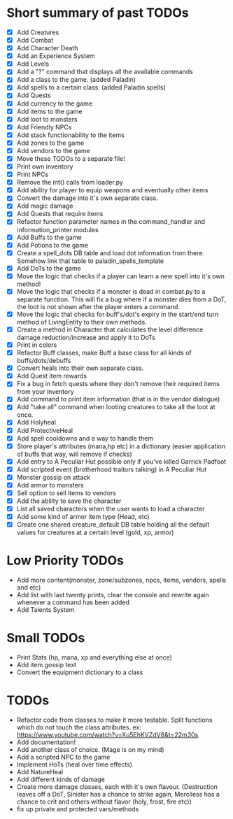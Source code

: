 # Short summary of past TODOs
- [x] Add Creatures
- [x] Add Combat
- [x] Add Character Death
- [x] Add an Experience System
- [x] Add Levels
- [x] Add a "?" command that displays all the available commands
- [x] Add a class to the game. (added Paladin)
- [x] Add spells to a certain class. (added Paladin spells)
- [x] Add Quests
- [x] Add currency to the game
- [x] Add items to the game
- [x] Add loot to monsters
- [x] Add Friendly NPCs
- [x] Add stack functionability to the items
- [x] Add zones to the game
- [x] Add vendors to the game
- [x] Move these TODOs to a separate file!
- [x] Print own inventory
- [x] Print NPCs
- [x] Remove the int() calls from loader.py
- [x] Add ability for player to equip weapons and eventually other items
- [x] Convert the damage into it's own separate class.
- [x] Add magic damage
- [x] Add Quests that require items
- [x] Refactor function parameter names in the command_handler and information_printer modules
- [x] Add Buffs to the game
- [x] Add Potions to the game
- [x] Create a spell_dots DB table and load dot information from there. Somehow link that table to paladin_spells_template
- [x] Add DoTs to the game
- [x] Move the logic that checks if a player can learn a new spell into it's own method!
- [x] Move the logic that checks if a monster is dead in combat.py to a separate function. This will fix a bug where if a monster dies from a DoT, the loot is not shown after the player enters a command.
- [x] Move the logic that checks for buff's/dot's expiry in the start/end turn method of LivingEntity to their own methods.
- [x] Create a method in Character that calculates the level difference damage reduction/increase and apply it to DoTs
- [x] Print in colors
- [x] Refactor Buff classes, make Buff a base class for all kinds of buffs/dots/debuffs
- [x] Convert heals into their own separate class.
- [x] Add Quest item rewards
- [x] Fix a bug in fetch quests where they don't remove their required items from your inventory
- [x] Add command to print item information (that is in the vendor dialogue)
- [x] Add "take all" command when looting creatures to take all the loot at once.
- [x] Add Holyheal
- [x] Add ProtectiveHeal
- [x] Add spell cooldowns and a way to handle them
- [x] Store player's attributes (mana,hp etc) in a dictionary (easier application of buffs that way, will remove if checks)
- [x] Add entry to A Peculiar Hut possible only if you've killed Garrick Padfoot
- [x] Add scripted event (brotherhood traitors talking) in A Peculiar Hut
- [x] Monster gossip on attack
- [x] Add armor to monsters
- [x] Sell option to sell items to vendors
- [x] Add the ability to save the character
- [x] List all saved characters when the user wants to load a character
- [x] Add some kind of armor item type (Head, etc)
- [x] Create one shared creature_default DB table holding all the default values for creatures at a certain level (gold, xp, armor)

# Low Priority TODOs
- Add more content(monster, zone/subzones, npcs, items, vendors, spells and etc)
- Add list with last twenty prints, clear the console and rewrite again whenever a command has been added
- Add Talents System

# Small TODOs
- Print Stats (hp, mana, xp and everything else at once)
- Add item gossip text 
- Convert the equipment dictionary to a class

# TODOs
- Refactor code from classes to make it more testable. Split functions which do not touch the class attributes. ex: https://www.youtube.com/watch?v=Xu5EhKVZdV8&t=22m30s
- Add documentation!
- Add another class of choice. (Mage is on my mind)
- Add a scripted NPC to the game
- Implement HoTs (heal over time effects)
- Add NatureHeal
- Add different kinds of damage
- Create more damage classes, each with it's own flavour. (Destruction leaves off a DoT, Sinister has a chance to strike again, Merciless has a chance to crit and others without flavor (holy, frost, fire etc))
- fix up private and protected vars/methods

